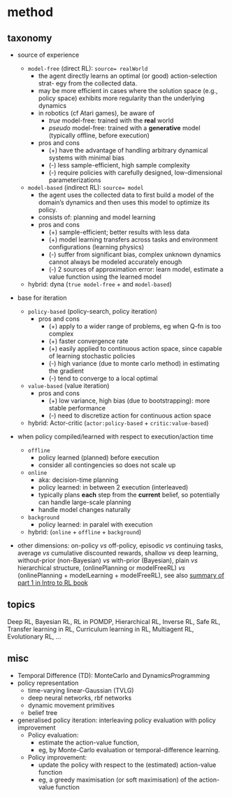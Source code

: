 # method

## taxonomy
* source of experience
  * `model-free` (direct RL): `source= realWorld`
    * the agent directly learns an optimal (or good) action-selection strat- egy from the collected data.
    * may be more efficient in cases where the solution space (e.g., policy space) exhibits more regularity than 
      the underlying dynamics
    * in robotics (cf Atari games), be aware of
      * _true_ model-free:
        trained with the **real** world
      * _pseudo_ model-free:
        trained with a **generative** model (typically offline, before execution)
    * pros and cons
      * (+) have the advantage of handling arbitrary dynamical systems with minimal bias
      * (-) less sample-efficient, high sample complexity
      * (-) require policies with carefully designed, low-dimensional parameterizations
  * `model-based` (indirect RL): `source= model`
    * the agent uses the collected data to first build a model of the domain’s dynamics and 
      then uses this model to optimize its policy.
    * consists of: planning and model learning
    * pros and cons
      * (+) sample-efficient; better results with less data
      * (+) model learning transfers across tasks and environment configurations (learning physics)
      * (-) suffer from significant bias, complex unknown dynamics cannot always be modeled accurately enough
      * (-) 2 sources of approximation error: learn model, estimate a value function using the learned model
  * hybrid: dyna (`true model-free` + and `model-based`)

* base for iteration
  * `policy-based` (policy-search, policy iteration)
    * pros and cons
      * (+) apply to a wider range of problems, eg when Q-fn is too complex 
      * (+) faster convergence rate 
      * (+) easily applied to continuous action space, since capable of learning stochastic policies
      * (-) high variance (due to monte carlo method) in estimating the gradient
      * (-) tend to converge to a local optimal
  * `value-based` (value iteration)
    * pros and cons
      * (+) low variance, high bias (due to bootstrapping): more stable performance
      * (-) need to discretize action for continuous action space
  * hybrid: Actor-critic (`actor:policy-based` + `critic:value-based`)

* when policy compiled/learned with respect to execution/action time
  * `offline`
    * policy learned (planned) before execution
    * consider all contingencies so does not scale up
  * `online`
    * aka: decision-time planning
    * policy learned: in between 2 execution (interleaved)
    * typically plans **each** step from the **current** belief, so
      potentially can handle large-scale planning
    * handle model changes naturally
  * `background`
    * policy learned: in paralel with execution
  * hybrid: (`online` + `offline` + `background`)

* other dimensions:
  on-policy _vs_ off-policy,
  episodic _vs_ continuing tasks,
  average _vs_ cumulative discounted rewards,
  shallow _vs_ deep learning,
  without-prior (non-Bayesian) _vs_ with-prior (Bayesian),
  plain _vs_ hierarchical structure,
  (onlinePlanning or modelFreeRL) _vs_ (onlinePlanning + modelLearning + modelFreeRL),
  see also [summary of part 1 in Intro to RL book](https://github.com/tttor/rl-foundation/blob/master/book/rl-intro-sutton2018/part_01_summary.md)

## topics
Deep RL,
Bayesian RL,
RL in POMDP,
Hierarchical RL,
Inverse RL,
Safe RL,
Transfer learning in RL,
Curriculum learning in RL,
Multiagent RL,
Evolutionary RL,
...

## misc
* Temporal Difference (TD):
  MonteCarlo and DynamicsProgramming
* policy representation
  * time-varying linear-Gaussian (TVLG)
  * deep neural networks, rbf networks
  * dynamic movement primitives
  * belief tree
* generalised policy iteration: interleaving policy evaluation with policy improvement 
  * Policy evaluation:
    * estimate the action-value function, 
    * eg, by Monte-Carlo evaluation or temporal-difference learning. 
  * Policy improvement:
    * update the policy with respect to the (estimated) action-value function
    * eg, a greedy maximisation (or soft maximisation) of the action-value function
